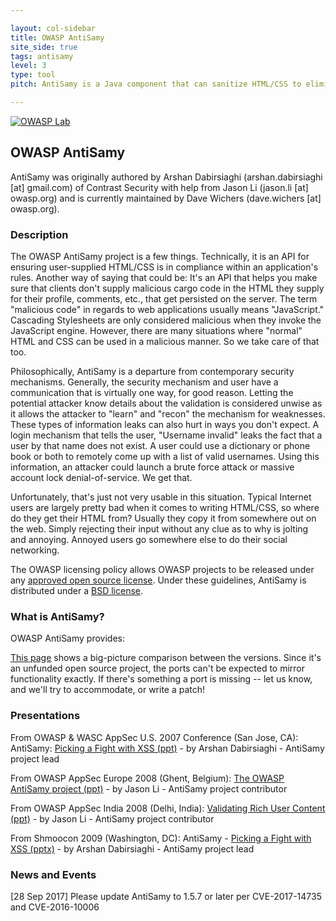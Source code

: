 ```yaml
---

layout: col-sidebar
title: OWASP AntiSamy
site_side: true
tags: antisamy
level: 3
type: tool
pitch: AntiSamy is a Java component that can sanitize HTML/CSS to eliminate potentially malicious JavaScript.

---
```

<!-- rebuild 40 -->

[![OWASP Lab](https://img.shields.io/badge/owasp-lab%20project-yellow)](https://www2.owasp.org/projects#div-lab)

## OWASP AntiSamy

AntiSamy was originally authored by Arshan Dabirsiaghi (arshan.dabirsiaghi [at] gmail.com) of Contrast 
Security with help from Jason Li (jason.li [at] owasp.org) and is currently maintained by 
Dave Wichers (dave.wichers [at] owasp.org).

### Description
The OWASP AntiSamy project is a few things. Technically, it is an API for ensuring user-supplied HTML/CSS is 
in compliance within an application's rules. Another way of saying that could be: It's an API that helps you 
make sure that clients don't supply malicious cargo code in the HTML they supply for their profile, comments, 
etc., that get persisted on the server. The term "malicious code" in regards to web applications usually means 
"JavaScript." Cascading Stylesheets are only considered malicious when they invoke the JavaScript engine. 
However, there are many situations where "normal" HTML and CSS can be used in a malicious manner. So we take 
care of that too.

Philosophically, AntiSamy is a departure from contemporary security mechanisms. Generally, the security 
mechanism and user have a communication that is virtually one way, for good reason. Letting the potential 
attacker know details about the validation is considered unwise as it allows the attacker to "learn" and 
"recon" the mechanism for weaknesses. These types of information leaks can also hurt in ways you don't expect. 
A login mechanism that tells the user, "Username invalid" leaks the fact that a user by that name does not 
exist. A user could use a dictionary or phone book or both to remotely come up with a list of valid usernames. 
Using this information, an attacker could launch a brute force attack or massive account lock denial-of-service. 
We get that.

Unfortunately, that's just not very usable in this situation. Typical Internet users are largely pretty bad 
when it comes to writing HTML/CSS, so where do they get their HTML from? Usually they copy it from somewhere 
out on the web. Simply rejecting their input without any clue as to why is jolting and annoying. Annoyed users 
go somewhere else to do their social networking.

The OWASP licensing policy allows OWASP projects to be released under any 
[approved open source license](http://www.opensource.org/licenses/alphabetical). 
Under these guidelines, AntiSamy is distributed under a 
[BSD license](https://opensource.org/licenses/BSD-3-Clause).

### What is AntiSamy?
OWASP AntiSamy provides:

[This page](https://wiki.owasp.org/index.php/AntiSamy_Version_Differences) shows a big-picture comparison between 
the versions. Since it's an unfunded open source project, the ports can't be expected to mirror functionality 
exactly. If there's something a port is missing -- let us know, and we'll try to accommodate, or write a patch!

### Presentations
From OWASP & WASC AppSec U.S. 2007 Conference (San Jose, CA): AntiSamy: 
[Picking a Fight with XSS (ppt)](http://www.owasp.org/images/e/e9/OWASP-WASCAppSec2007SanJose_AntiSamy.ppt) - 
by Arshan Dabirsiaghi - AntiSamy project lead

From OWASP AppSec Europe 2008 (Ghent, Belgium): 
[The OWASP AntiSamy project (ppt)](http://www.owasp.org/images/4/47/AppSecEU08-AntiSamy.ppt) - 
by Jason Li - AntiSamy project contributor

From OWASP AppSec India 2008 (Delhi, India): 
[Validating Rich User Content (ppt)](https://www.owasp.org/images/9/9d/AppSecIN08-ValidatingRichUserContent.ppt) - 
by Jason Li - AntiSamy project contributor

From Shmoocon 2009 (Washington, DC): 
AntiSamy - [Picking a Fight with XSS (pptx)](https://slideplayer.com/slide/4360528/) - 
by Arshan Dabirsiaghi - AntiSamy project lead

### News and Events
[28 Sep 2017] Please update AntiSamy to 1.5.7 or later per CVE-2017-14735 and CVE-2016-10006
